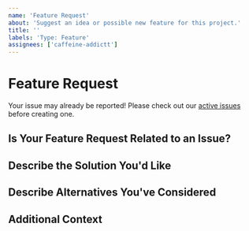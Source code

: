 ```yaml
---
name: 'Feature Request'
about: 'Suggest an idea or possible new feature for this project.'
title: ''
labels: 'Type: Feature'
assignees: ['caffeine-addictt']
---
```


# Feature Request

Your issue may already be reported!
Please check out our [active issues](https://github.com/ws_1/issues) before creating one.

## Is Your Feature Request Related to an Issue?

<!--
If yes, provide a clear and concise description of what the problem is
E.g.:
  Issue #
  I'm always frustrated when...
-->

## Describe the Solution You'd Like

<!--
A clear and concise description of what you'd like
-->

## Describe Alternatives You've Considered

<!--
A clear and concise description of other alternatives you have considered
-->

## Additional Context

<!--
Any other extra context or information
-->
